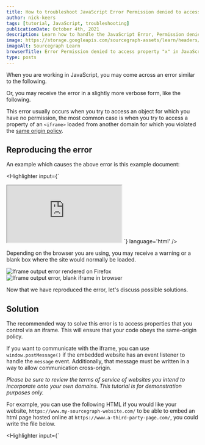 ```yaml
---
title: How to troubleshoot JavaScript Error Permission denied to access property "x"
author: nick-keers
tags: [tutorial, JavaScript, troubleshooting]
publicationDate: October 4th, 2021
description: Learn how to handle the JavaScript Error, Permission denied to access property "x"
image: https://storage.googleapis.com/sourcegraph-assets/learn/headers/sourcegraph-learn-header.png
imageAlt: Sourcegraph Learn
browserTitle: Error Permission denied to access property "x" in JavaScript error handling
type: posts
---
```


When you are working in JavaScript, you may come across an error similar to the following.

<Highlighter
input='Error: Permission denied to access property "x"'
language='javascript'
/>

Or, you may receive the error in a slightly more verbose form, like the following.

<Highlighter
input='Uncaught DOMException: Permission denied to access property "document" on cross-origin object'
language='javascript'
/>

This error usually occurs when you try to access an object for which you have no permission, the most common
case is when you try to access a property of an `<iframe>` loaded from another domain for which you violated
the [same origin policy](https://developer.mozilla.org/en-US/docs/Web/Security/Same-origin_policy).

## Reproducing the error

An example which causes the above error is this example document:

<Highlighter
input={`<!DOCTYPE html>
<html>
  <head>
    <title>Example code</title>
    <meta charset="utf-8" />
    <script>
      window.onload = function() {
        console.log(window.frames[0].document);
      }
    </script>
  </head>
  <body>
    <iframe src="http://sourcegraph.com"></iframe>
  </body>
</html>`}
language='html'
/>

Depending on the browser you are using, you may receive a warning or a blank box where the site would normally be loaded.

![Iframe output error rendered on Firefox](https://storage.googleapis.com/sourcegraph-assets/learn/tutorial-images/iframe-javascript-firefox-error.png)
![Iframe output error, blank iframe in browser](https://storage.googleapis.com/sourcegraph-assets/learn/tutorial-images/iframe-javascript-browser-error.png)

Now that we have reproduced the error, let's discuss possible solutions. 

## Solution

The recommended way to solve this error is to access properties that you control via an iframe. This will ensure that your code obeys the same-origin policy.

If you want to communicate with the iframe, you can use `window.postMessage()` if the embedded website has an event listener to handle the `message` event. Additionally, that message must be written in a way to allow communication cross-origin. 

_Please be sure to review the terms of service of websites you intend to incorporate onto your own domains. This tutorial is for demonstration purposes only._

For example, you can use the following HTML if you would like your website, `https://www.my-sourcegraph-website.com/` to be able to embed an html page hosted online at `https://www.a-third-party-page.com/`, you could write the file below. 


<Highlighter
input={`<!DOCTYPE html>
<html>
  <head>
    <title>A third party website</title>
    <meta charset="utf-8" />
    <script>
      window.addEventListener("message", (event) => {
          if (event.origin !== "https://www.my-sourcegraph-website.com/") {
            return;
          }
  
          event.source.postMessage("Hello, " + event.data, event.origin)
      }, false)
    </script>
  </head>
  <body>
    <p>Hello world</p>
  </body>
</html>`}
language='html'
/>

Your website hosted on `https://www.my-sourcegraph-website.com/` will have the soucecode below. 

<Highlighter
input={`<!DOCTYPE html>
<html>
  <head>
    <title>My Sourcegraph website</title>
    <meta charset="utf-8" />
    <script>
      window.addEventListener("message", (event) => {
        if (event.origin !== "https://www.a-third-party-page.com/") {
          // we don't trust the sender of the message
          return
        }
 
        const replyText = document.createElement("p");
        const textContent = document.createTextNode(event.data);
        replyText.appendChild(textContent);
 
        document.body.appendChild(replyText);
      }, false)
 
      window.onload = () => {
        const iframe = window.frames[0];
        iframe.postMessage("world!", "https://www.a-third-party-page.com/");
      }
    </script>
  </head>
  <body>
    <iframe src="https://www.a-third-party-page.com/"></iframe>
    <p>My very cool website</p>
  </body>
</html>`}
language='html'
/>

Notice how there is specific code to check who the message sender is, this would require an agreement with the owner of `https://www.a-third-party-page.com/` to allow you to communicate in a secure way. 

## Learn more

Search across open source JavaScript repositories that have the `Permission denied to access property "x"` error to understand the message more.

<SourcegraphSearch query="Permission denied to access property x" patternType="literal"/>

Check out more Sourcegraph Learn tutorials on [JavaScript](https://learn.sourcegraph.com/tags/javascript).